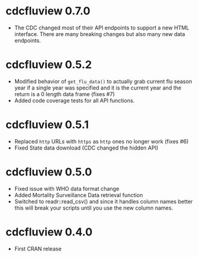 # cdcfluview 0.7.0

* The CDC changed most of their API endpoints to support a new HTML interface.
  There are many breaking changes but also many new data endpoints.

# cdcfluview 0.5.2

* Modified behavior of `get_flu_data()` to actually grab current flu season
  year if a single year was specified and it is the current year and the
  return is a 0 length data frame (fixes #7)
* Added code coverage tests for all API functions.
  
# cdcfluview 0.5.1

* Replaced `http` URLs with `https` as `http` ones no longer work (fixes #6)
* Fixed State data download (CDC changed the hidden API)

# cdcfluview 0.5.0

* Fixed issue with WHO data format change
* Added Mortality Surveillance Data retrieval function
* Switched to readr::read_csv() and since it handles column names
  better this will break your scripts until you use the new
  column names.

# cdcfluview 0.4.0

* First CRAN release
